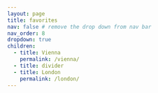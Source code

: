 ```yaml
---
layout: page
title: favorites
nav: false # remove the drop down from nav bar
nav_order: 8
dropdown: true
children:
  - title: Vienna
    permalink: /vienna/
  - title: divider
  - title: London
    permalink: /london/
---
```

